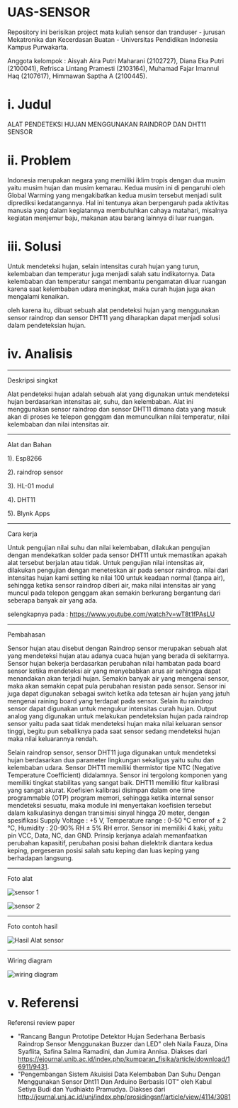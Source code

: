# UAS-SENSOR
Repository ini berisikan project mata kuliah sensor dan tranduser - jurusan Mekatronika dan Kecerdasan Buatan - Universitas Pendidikan Indonesia Kampus Purwakarta. 

Anggota kelompok : Aisyah Aira Putri Maharani (2102727), Diana Eka Putri (2100041), Refrisca Lintang Pramesti (2103164), Muhamad Fajar Imannul Haq (2107617), Himmawan Saptha A (2100445). 
# i. Judul
ALAT PENDETEKSI HUJAN MENGGUNAKAN RAINDROP DAN DHT11 SENSOR

# ii. Problem 
Indonesia merupakan negara yang memiliki iklim tropis dengan dua musim yaitu musim hujan dan musim kemarau. Kedua musim ini di pengaruhi oleh Global Warming yang mengakibatkan kedua musim tersebut menjadi sulit diprediksi kedatangannya. Hal ini tentunya akan berpengaruh pada aktivitas manusia yang dalam kegiatannya membutuhkan cahaya matahari, misalnya kegiatan menjemur baju, makanan atau barang lainnya di luar ruangan. 

# iii. Solusi
Untuk mendeteksi hujan, selain intensitas curah hujan yang turun, kelembaban dan temperatur juga menjadi salah satu indikatornya. Data kelembaban dan temperatur sangat membantu pengamatan  diluar  ruangan karena  saat  kelembaban  udara  meningkat,  maka  curah  hujan  juga  akan  mengalami  kenaikan.    

oleh karena itu, dibuat sebuah alat pendeteksi hujan yang menggunakan sensor raindrop dan sensor DHT11 yang diharapkan dapat menjadi solusi dalam pendeteksian hujan.  

# iv. Analisis 
-----------------------------------------------------------------------------------------------------------------------------------------------------------------------

Deskripsi singkat

Alat pendeteksi hujan adalah sebuah alat yang digunakan untuk mendeteksi hujan berdasarkan intensitas air, suhu, dan kelembaban. Alat ini menggunakan sensor raindrop dan sensor DHT11 dimana data yang masuk akan di proses ke telepon genggam dan memunculkan nilai temperatur, nilai kelembaban dan nilai intensitas air.

-----------------------------------------------------------------------------------------------------------------------------------------------------------------------

Alat dan Bahan

  1). Esp8266
  
  2). raindrop sensor
   
  3). HL-01 modul
    
  4). DHT11

  5). Blynk Apps
  
-----------------------------------------------------------------------------------------------------------------------------------------------------------------------

Cara kerja

Untuk pengujian nilai suhu dan nilai kelembaban, dilakukan pengujian dengan mendekatkan solder pada sensor DHT11 untuk memastikan apakah alat tersebut berjalan atau tidak. Untuk pengujian nilai intensitas air, dilakukan pengujian dengan meneteskan air pada sensor raindrop. nilai dari intensitas hujan kami setting ke nilai 100 untuk keadaan normal (tanpa air), sehingga ketika sensor raindrop diberi air, maka nilai intensitas air yang muncul pada telepon genggam akan semakin berkurang bergantung dari seberapa banyak air yang ada. 

selengkapnya pada : https://www.youtube.com/watch?v=wT8t1fPAsLU

-----------------------------------------------------------------------------------------------------------------------------------------------------------------------
Pembahasan 

Sensor hujan atau disebut dengan Raindrop sensor merupakan sebuah alat yang mendeteksi hujan atau adanya cuaca hujan yang berada di sekitarnya. Sensor hujan bekerja berdasarkan perubahan nilai hambatan pada board sensor ketika mendeteksi air yang menyebabkan arus air sehingga dapat menandakan akan terjadi hujan. Semakin banyak air yang mengenai sensor, maka akan semakin cepat pula perubahan resistan pada sensor. Sensor ini juga dapat digunakan sebagai switch ketika ada tetesan air hujan yang jatuh mengenai raining board yang terdapat pada sensor. Selain itu raindrop sensor dapat digunakan untuk mengukur intensitas curah hujan. Output analog yang digunakan untuk melakukan pendeteksian hujan pada raindrop sensor yaitu pada saat tidak mendeteksi hujan maka nilai keluaran sensor tinggi, begitu pun sebaliknya pada saat sensor sedang mendeteksi hujan maka nilai keluarannya rendah. 

Selain raindrop sensor, sensor DHT11 juga digunakan untuk mendeteksi hujan berdasarkan dua parameter lingkungan sekaligus yaitu suhu dan kelembaban udara. Sensor DHT11 memiliki thermistor tipe NTC (Negative Temperature Coefficient) didalamnya. Sensor ini tergolong komponen yang memiliki tingkat stabilitas yang sangat baik. DHT11 memiliki fitur kalibrasi yang sangat akurat. Koefisien kalibrasi disimpan dalam one time programmable (OTP) program memori, sehingga ketika internal sensor mendeteksi sesuatu, maka module  ini  menyertakan  koefisien  tersebut  dalam  kalkulasinya  dengan  transimisi  sinyal  hingga  20  meter,  dengan  spesifikasi  Supply  Voltage :  +5  V,  Temperature  range :  0-50  °C error  of  ±  2  °C,  Humidity :  20-90% RH ± 5% RH error.  Sensor ini memiliki 4 kaki, yaitu pin VCC, Data, NC, dan GND. Prinsip kerjanya adalah memanfaatkan perubahan kapasitif, perubahan  posisi  bahan  dielektrik  diantara  kedua  keping, pergeseran  posisi  salah  satu  keping  dan luas keping yang berhadapan langsung.

-----------------------------------------------------------------------------------------------------------------------------------------------------------------------

Foto alat 

![sensor 1](https://user-images.githubusercontent.com/92429478/173230333-31d6d82c-4fc6-4d17-b0ea-44e08f2d378c.jpeg)

![sensor 2](https://user-images.githubusercontent.com/92429478/173230403-473f5198-f7be-4adf-84bd-93e137b81d32.jpeg)

-----------------------------------------------------------------------------------------------------------------------------------------------------------------------

Foto contoh hasil 

![Hasil Alat sensor](https://user-images.githubusercontent.com/92429478/173232164-7f0b7691-2471-4ada-8176-6ca2b5141870.jpeg)

-----------------------------------------------------------------------------------------------------------------------------------------------------------------------

Wiring diagram 

![wiring diagram](https://user-images.githubusercontent.com/92429478/173231557-9bdb16c2-1ca6-4373-9c28-051af7250c9d.png)



# v. Referensi
Referensi review paper 

- "Rancang Bangun Prototipe Detektor Hujan Sederhana Berbasis Raindrop Sensor Menggunakan Buzzer dan LED" oleh Naila Fauza, Dina Syaflita, Safina Salma Ramadini, dan Jumira Annisa. Diakses dari https://ejournal.unib.ac.id/index.php/kumparan_fisika/article/download/16911/9431.
- "Pengembangan Sistem Akuisisi Data Kelembaban Dan Suhu Dengan Menggunakan Sensor Dht11 Dan Arduino Berbasis IOT" oleh Kabul Setiya Budi dan Yudhiakto Pramudya. Diakses dari http://journal.unj.ac.id/unj/index.php/prosidingsnf/article/view/4114/3081

